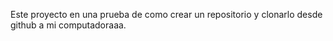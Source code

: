 Este proyecto en una prueba de como crear un repositorio y clonarlo desde github a mi computadoraaa.